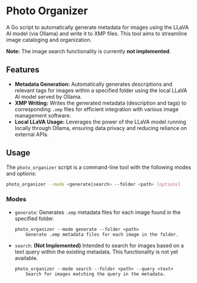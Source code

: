 # Photo Organizer

A Go script to automatically generate metadata for images using the LLaVA AI model (via Ollama) and write it to XMP files. This tool aims to streamline image cataloging and organization.

**Note:** The image search functionality is currently **not implemented**.

## Features

* **Metadata Generation:** Automatically generates descriptions and relevant tags for images within a specified folder using the local LLaVA AI model served by Ollama.
* **XMP Writing:** Writes the generated metadata (description and tags) to corresponding `.xmp` files for efficient integration with various image management software.
* **Local LLaVA Usage:** Leverages the power of the LLaVA model running locally through Ollama, ensuring data privacy and reducing reliance on external APIs.

## Usage

The `photo_organizer` script is a command-line tool with the following modes and options:

```bash
photo_organizer --mode <generate|search> --folder <path> [options]
```

### Modes

* `generate`: Generates `.xmp` metadata files for each image found in the specified folder.

    ```
    photo_organizer --mode generate --folder <path>
        Generate .xmp metadata files for each image in the folder.
    ```

* `search`: **(Not Implemented)** Intended to search for images based on a text query within the existing metadata. This functionality is not yet available.

    ```
    photo_organizer --mode search --folder <path> --query <text>
        Search for images matching the query in the metadata.
    ```
